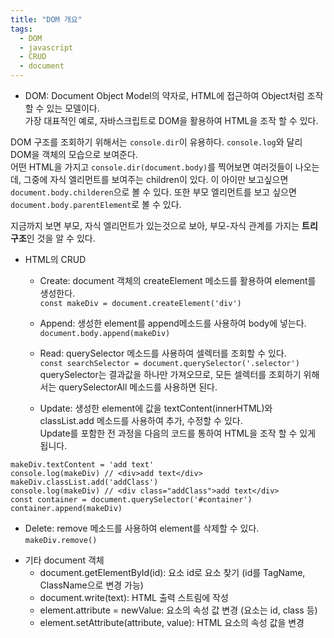 ```yaml
---
title: "DOM 개요"
tags:
  - DOM
  - javascript
  - CRUD
  - document
---
```


- DOM: Document Object Model의 약자로, HTML에 접근하여 Object처럼 조작할 수 있는 모델이다.  
가장 대표적인 예로, 자바스크립트로 DOM을 활용하여 HTML을 조작 할 수 있다.  

DOM 구조를 조회하기 위해서는 `console.dir`이 유용하다. `console.log`와 달리 DOM을 객체의 모습으로 보여준다.  
어떤 HTML을 가지고 `console.dir(document.body)`를 찍어보면 여러것들이 나오는데, 그중에 자식 엘리먼트를 보여주는 children이 있다. 이 아이만 보고싶으면 `document.body.childeren`으로 볼 수 있다.
또한 부모 엘리먼트를 보고 싶으면 `document.body.parentElement`로 볼 수 있다.  

지금까지 보면 부모, 자식 엘리먼트가 있는것으로 보아, 부모-자식 관계를 가지는 **트리 구조**인 것을 알 수 있다.  

- HTML의 CRUD  
  + Create: document 객체의 createElement 메소드를 활용하여 element를 생성한다.  
`const makeDiv = document.createElement('div')`  

  + Append: 생성한 element를 append메소드를 사용하여 body에 넣는다.  
`document.body.append(makeDiv)`  

  + Read: querySelector 메소드를 사용하여 셀렉터를 조회할 수 있다.  
`const searchSelector = document.querySelector('.selector')`  
querySelector는 결과값을 하나만 가져오므로, 모든 셀렉터를 조회하기 위해서는 querySelectorAll 메소드를 사용하면 된다.  

  + Update: 생성한 element에 값을 textContent(innerHTML)와 classList.add 메소드를 사용하여 추가, 수정할 수 있다.  
Update를 포함한 전 과정을 다음의 코드를 통하여 HTML을 조작 할 수 있게 됩니다.  
```
makeDiv.textContent = 'add text'
console.log(makeDiv) // <div>add text</div>
makeDiv.classList.add('addClass')
console.log(makeDiv) // <div class="addClass">add text</div>
const container = document.querySelector('#container')
container.append(makeDiv)
```

  + Delete: remove 메소드를 사용하여 element를 삭제할 수 있다.  
`makeDiv.remove()`

- 기타 document 객체  
  + document.getElementById(id): 요소 id로 요소 찾기 (id를 TagName, ClassName으로 변경 가능)  
  + document.write(text): HTML 출력 스트림에 작성  
  + element.attribute = newValue: 요소의 속성 값 변경 (요소는 id, class 등)  
  + element.setAttribute(attribute, value): HTML 요소의 속성 값을 변경
